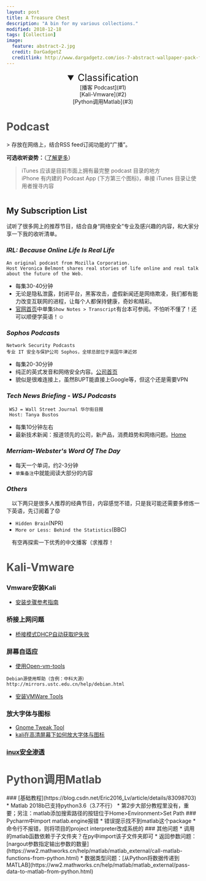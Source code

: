 ```yaml
---
layout: post
title: A Treasure Chest
description: "A bin for my various collections."
modified: 2018-12-18
tags: [Collection]
image:
  feature: abstract-2.jpg
  credit: DarGadgetZ
  creditlink: http://www.dargadgetz.com/ios-7-abstract-wallpaper-pack-for-iphone-5-and-ipod-touch-retina/
---
```


<details open style="text-align:center;"><!-- 可选open -->
<summary style="font-size:25px;">Classification</summary>
<div markdown="1">
[播客 Podcast](#1)<br>
[Kali-Vmware](#2)<br>
[Python调用Matlab](#3)
</div>
</details>

<h1 id="1" style="color:rgb(78, 78, 78);">Podcast</h1>
>  存放在网络上，结合RSS feed订阅功能的“广播”。

**可选收听姿势：**（[了解更多](https://medium.com/@StarRocket/for-those-podcast-lovers-we-recommend-these-8-apps-bf67d44c6919)）
> iTunes 应该是目前市面上拥有最完整 podcast 目录的地方<br/>
iPhone 有内建的 Podcast App (下方第三个图标)，串接 iTunes 目录让使用者搜寻内容

<img src="{{site.url}}/images/podcast.png" alt="">

## My Subscription List
试听了很多网上的推荐节目，结合自身“网络安全”专业及感兴趣的内容，和大家分享一下我的收听清单。

### <cite>IRL: Because Online Life Is Real Life</cite>
    An original podcast from Mozilla Corporation.
    Host Veronica Belmont shares real stories of life online and real talk about the future of the Web.

* 每集30-40分钟
* 无论是隐私泄露，封闭平台，黑客攻击，虚假新闻还是网络欺凌，我们都有能力改变互联网的进程，让每个人都保持健康，奇妙和精彩。
* [官网首页](https://irlpodcast.org/)中单集`Show Notes > Transcript`有台本可参阅。不怕听不懂了！还可以顺便学英语！:relaxed:


### <cite>Sophos Podcasts</cite>
    Network Security Podcasts
    专业 IT 安全与保护公司 Sophos，全球总部位于英国牛津近郊

* 每集20-30分钟
* 纯正的英式发音和网络安全内容。[公司首页](https://www.sophos.com/zh-tw.aspx)
* 貌似是很难连接上，虽然BUPT能直接上Google等，但这个还是需要VPN


### <cite>Tech News Briefing - WSJ Podcasts</cite>
     WSJ = Wall Street Journal 华尔街日报
     Host: Tanya Bustos

* 每集10分钟左右
* 最新技术新闻：报道领先的公司，新产品，消费趋势和网络问题。[Home](https://www.wsj.com/podcasts/tech-news-briefing)


### <cite>Merriam-Webster's Word Of The Day</cite>
* 每天一个单词，约2-3分钟
* `单集备注`中就能阅读大部分的内容


### <cite>Others</cite>
&emsp;以下两只是很多人推荐的经典节目，内容感觉不错，只是我可能还需要多修炼一下英语，先订阅着了:worried:
* `Hidden Brain`(NPR)
* `More or Less: Behind the Statistics`(BBC)

&emsp;有空再探索一下优秀的中文播客（求推荐！

<h1 id="2" style="color:rgb(78, 78, 78);">Kali-Vmware</h1>

### Vmware安装Kali
* [安装步骤参考指南](https://love.ranshy.com/vmware%E5%AE%89%E8%A3%85kali-linux%E7%B3%BB%E7%BB%9F/)

### 桥接上网问题
* [桥接模式DHCP自动获取IP失败](https://blog.csdn.net/A807296772/article/details/77616130)

### 屏幕自适应
* [使用Open-vm-tools](https://blog.csdn.net/qq_30135181/article/details/78704917)
```
Debian源使用帮助（含例：中科大源）http://mirrors.ustc.edu.cn/help/debian.html
```
* [安装VMWare Tools](https://blog.csdn.net/wy_bk/article/details/78303010)

### 放大字体与图标
* [Gnome Tweak Tool](https://steemit.com/utopian-io/@husnulkhatimah/how-to-install-gnome-tweak-tool-on-kali-linux-2017-2)
* [kali在高清屏幕下如何放大字体与图标](https://blog.werner.wiki/kali-gnome-tweak-tool/)

### [inux安全渗透](https://wizardforcel.gitbooks.io/daxueba-kali-linux-tutorial/content/0.html)

<h1 id="3" style="color:rgb(78, 78, 78);">Python调用Matlab</h1>
### [基础教程](https://blog.csdn.net/Eric2016_Lv/article/details/83098703)
* Matlab 2018b已支持python3.6（3.7不行）
* 第2步大部分教程里没有，重要；另注：matlab添加搜索路径的按钮位于Home>Environment>Set Path
### Pycharm中import matlab.engine报错
* 错误提示找不到matlab这个package
* 命令行不报错，则将项目的project interpreter改成系统的
### 其他问题
* 调用的matlab函数依赖于子文件夹？在py中import该子文件夹即可
* 返回参数问题：[nargout参数指定输出参数的数量](https://ww2.mathworks.cn/help/matlab/matlab_external/call-matlab-functions-from-python.html)
* 数据类型问题：[从Python将数据传递到MATLAB](https://ww2.mathworks.cn/help/matlab/matlab_external/pass-data-to-matlab-from-python.html)

